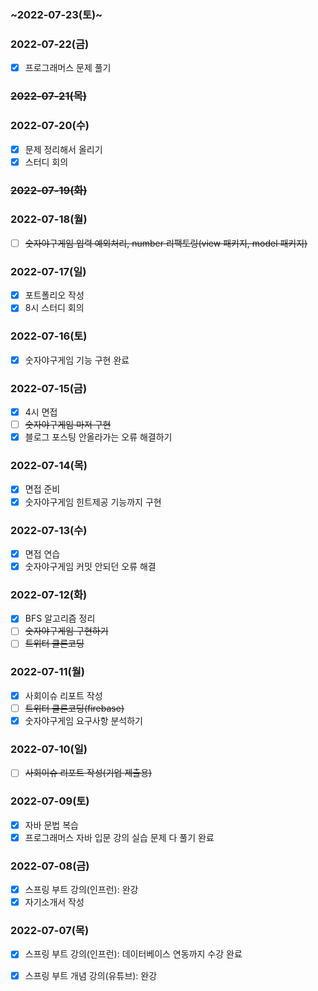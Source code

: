 ### ~2022-07-23(토)~

### 2022-07-22(금)
- [x] 프로그래머스 문제 풀기

### ~~2022-07-21(목)~~

### 2022-07-20(수)
- [x] 문제 정리해서 올리기
- [x] 스터디 회의

### ~~2022-07-19(화)~~

### 2022-07-18(월)
- [ ] ~~숫자야구게임 입력 예외처리, number 리팩토링(view 패키지, model 패키지)~~

### 2022-07-17(일)
- [x] 포트폴리오 작성
- [x] 8시 스터디 회의

### 2022-07-16(토)
- [x] 숫자야구게임 기능 구현 완료

### 2022-07-15(금)
- [x] 4시 면접
- [ ] ~~숫자야구게임 마저 구현~~
- [x] 블로그 포스팅 안올라가는 오류 해결하기

### 2022-07-14(목)
- [x] 면접 준비
- [x] 숫자야구게임 힌트제공 기능까지 구현

### 2022-07-13(수)
- [x] 면접 연습
- [x] 숫자야구게임 커밋 안되던 오류 해결

### 2022-07-12(화)
- [x] BFS 알고리즘 정리
- [ ] ~~숫자야구게임 구현하기~~
- [ ] ~~트위터 클론코딩~~

### 2022-07-11(월)
- [x] 사회이슈 리포트 작성
- [ ] ~~트위터 클론코딩(firebase)~~
- [x] 숫자야구게임 요구사항 분석하기

### 2022-07-10(일)
- [ ] ~~사회이슈 리포트 작성(기업 제출용)~~

### 2022-07-09(토)
- [x] 자바 문법 복습
- [x] 프로그래머스 자바 입문 강의 실습 문제 다 풀기 완료

### 2022-07-08(금)
- [x] 스프링 부트 강의(인프런): 완강
- [x] 자기소개서 작성

### 2022-07-07(목)
- [x] 스프링 부트 강의(인프런): 데이터베이스 연동까지 수강 완료
- [x] 스프링 부트 개념 강의(유튜브): 완강

